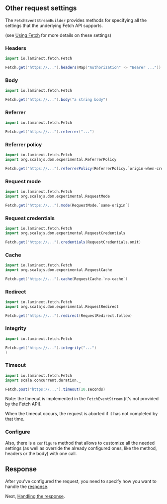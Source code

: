## Other request settings

The `FetchEventStreamBuilder` provides methods for specifying all the settings that the underlying Fetch API supports.

(see [Using Fetch](https://developer.mozilla.org/en-US/docs/Web/API/Fetch_API/Using_Fetch) for more details on these settings)

### Headers 

```scala
import io.laminext.fetch.Fetch

Fetch.get("https://...").headers(Map("Authorization" -> "Bearer ..."))
```

### Body 

```scala
import io.laminext.fetch.Fetch

Fetch.get("https://...").body("a string body")
```


### Referrer

```scala
import io.laminext.fetch.Fetch

Fetch.get("https://...").referrer("...")
```

### Referrer policy

```scala
import io.laminext.fetch.Fetch
import org.scalajs.dom.experimental.ReferrerPolicy

Fetch.get("https://...").referrerPolicy(ReferrerPolicy.`origin-when-cross-origin`)
```

### Request mode

```scala
import io.laminext.fetch.Fetch
import org.scalajs.dom.experimental.RequestMode

Fetch.get("https://...").mode(RequestMode.`same-origin`)
```

### Request credentials

```scala
import io.laminext.fetch.Fetch
import org.scalajs.dom.experimental.RequestCredentials

Fetch.get("https://...").credentials(RequestCredentials.omit)
```

### Cache

```scala
import io.laminext.fetch.Fetch
import org.scalajs.dom.experimental.RequestCache

Fetch.get("https://...").cache(RequestCache.`no-cache`)
```

### Redirect

```scala
import io.laminext.fetch.Fetch
import org.scalajs.dom.experimental.RequestRedirect

Fetch.get("https://...").redirect(RequestRedirect.follow)
```

### Integrity

```scala
import io.laminext.fetch.Fetch

Fetch.get("https://...").integrity("...")
)
```

### Timeout

```scala
import io.laminext.fetch.Fetch
import scala.concurrent.duration._

Fetch.post("https://...").timeout(10.seconds)
```

Note: the timeout is implemented in the `FetchEventStream` (it's not provided by the Fetch API).

When the timeout occurs, the request is aborted if it has not completed by that time. 

### Configure

Also, there is a `configure` method that allows to customize all the needed settings (as well as override the already
configured ones, like the method, headers or the body) with one call.

## Response

After you've configured the request, you need to specify how you want to handle the [response](/fetch/response).

Next, [Handling the response](/fetch/response).
